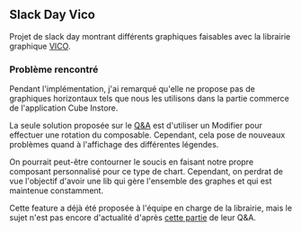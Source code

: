 ## Slack Day Vico
Projet de slack day montrant différents graphiques faisables avec la librairie graphique [VICO](https://github.com/patrykandpatrick/vico).

### Problème rencontré
Pendant l'implémentation, j'ai remarqué qu'elle ne propose pas de graphiques horizontaux tels que nous les utilisons dans la partie commerce de l'application Cube Instore.

La seule solution proposée sur le [Q&A](https://github.com/patrykandpatrick/vico/discussions/983) est d'utiliser un Modifier pour effectuer une rotation du composable. Cependant, cela pose de nouveaux problèmes quand à l'affichage des différentes légendes.

On pourrait peut-être contourner le soucis en faisant notre propre composant personnalisé pour ce type de chart. Cependant, on perdrat de vue l'objectif d'avoir une lib qui gère l'ensemble des graphes et qui est maintenue constamment.

Cette feature a déjà été proposée à l'équipe en charge de la librairie, mais le sujet n'est pas encore d'actualité d'après [cette partie](https://github.com/patrykandpatrick/vico/discussions/379) de leur Q&A.
